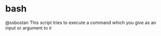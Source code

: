 # bash
@ssbostan
This script tries to execute a command which you give as an input or argument to ir
